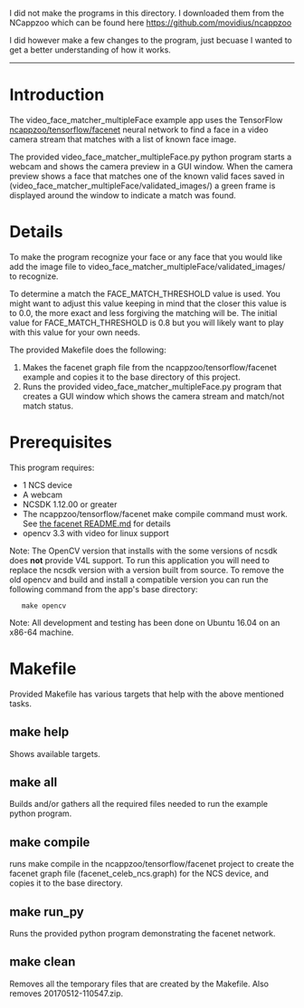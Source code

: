 I did not make the programs in this directory. I downloaded them from the NCappzoo which can be found here https://github.com/movidius/ncappzoo

I did however make a few changes to the program, just becuase I wanted to get a better understanding of how it works.

-------------------------------------------------------------------------------------------------------------------------
# Introduction
The video_face_matcher_multipleFace example app uses the TensorFlow [ncappzoo/tensorflow/facenet](../../tensorflow/facenet) neural network to find a face in a video camera stream that matches with a list of known face image.  

The provided video_face_matcher_multipleFace.py python program starts a webcam and shows the camera preview in a GUI window.  When the camera preview shows a face that matches one of the known valid faces saved in (video_face_matcher_multipleFace/validated_images/) a green frame is displayed around the window to indicate a match was found.

# Details
To make the program recognize your face or any face that you would like add the image file to video_face_matcher_multipleFace/validated_images/ to recognize.

To determine a match the FACE_MATCH_THRESHOLD value is used.  You might want to adjust this value keeping in mind that the closer this value is to 0.0, the more exact and less forgiving the matching will be.  The initial value for FACE_MATCH_THRESHOLD is 0.8 but you will likely want to play with this value for your own needs.

The provided Makefile does the following:
1. Makes the facenet graph file from the ncappzoo/tensorflow/facenet example and copies it to the base directory of this project.
2. Runs the provided video_face_matcher_multipleFace.py program that creates a GUI window which shows the camera stream and match/not match status.

# Prerequisites
This program requires:
- 1 NCS device
- A webcam
- NCSDK 1.12.00 or greater
- The ncappzoo/tensorflow/facenet make compile command must work.  See [the facenet README.md](../../tensorflow/facenet/README.md) for details
- opencv 3.3 with video for linux support

Note: The OpenCV version that installs with the some versions of ncsdk does <strong>not</strong> provide V4L support.  To run this application you will need to replace the ncsdk version with a version built from source.  To remove the old opencv and build and install a compatible version you can run the following command from the app's base directory:

```
   make opencv
```   
Note: All development and testing has been done on Ubuntu 16.04 on an x86-64 machine.

# Makefile
Provided Makefile has various targets that help with the above mentioned tasks.

## make help
Shows available targets.

## make all
Builds and/or gathers all the required files needed to run the example python program. 

## make compile
runs make compile in the ncappzoo/tensorflow/facenet project to create the facenet graph file (facenet_celeb_ncs.graph) for the NCS device, and copies it to the base directory.

## make run_py
Runs the provided python program demonstrating the facenet network.

## make clean
Removes all the temporary files that are created by the Makefile.  Also removes 20170512-110547.zip.

